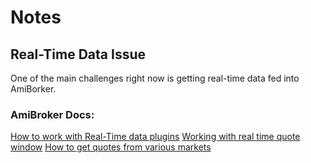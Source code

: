 # Notes

## Real-Time Data Issue
One of the main challenges right now is getting real-time data fed into AmiBorker.

### AmiBroker Docs:
[How to work with Real-Time data plugins](https://www.amibroker.com/guide/h_rtsource.html)
[Working with real time quote window](https://www.amibroker.com/guide/w_rtquote.html)
[How to get quotes from various markets](https://www.amibroker.com/guide/h_quotes.html)

<!--stackedit_data:
eyJoaXN0b3J5IjpbMTA2MzE5NTUxMiwxNzcwMjU1NjAxXX0=
-->